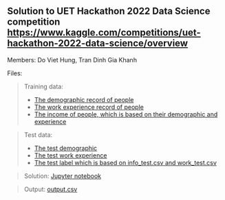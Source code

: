 ## Solution to UET Hackathon 2022 Data Science competition https://www.kaggle.com/competitions/uet-hackathon-2022-data-science/overview

Members: Do Viet Hung, Tran Dinh Gia Khanh

Files:
> Training data: 
> - [The demographic record of people](https://github.com/sreyalSgniK/ML-predict-income/blob/main/info_test.csv)
> - [The work experience record of people](https://github.com/sreyalSgniK/ML-predict-income/blob/main/work_train.csv)
> - [The income of people, which is based on their demographic and experience](https://github.com/sreyalSgniK/ML-predict-income/blob/main/label_train.csv)

> Test data:
> - [The test demographic](https://github.com/sreyalSgniK/ML-predict-income/blob/main/info_work.csv)
> - [The test work experience](https://github.com/sreyalSgniK/ML-predict-income/blob/main/work_test.csv)
> - [The test label which is based on info_test.csv and work_test.csv](https://github.com/sreyalSgniK/ML-predict-income/blob/main/label_test.csv)

> Solution: [Jupyter notebook](https://github.com/sreyalSgniK/ML-predict-income/blob/main/notebookV2.ipynb)

> Output: [output.csv](https://github.com/sreyalSgniK/ML-predict-income/blob/main/output.csv)
